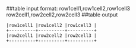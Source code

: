 ##table input format:
row1cell1,row1cell2,row1cell3<br/>
row2cell1,row2cell2,row2cell3
##table output
```
|row1cell1 |row1cell2 |row1cell3 |
+----------+----------+----------+
|row2cell1 |row2cell2 |row2cell3 |
+----------+----------+----------+
```
